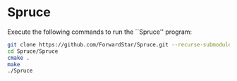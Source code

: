 # Spruce

Execute the following commands to run the ``Spruce'' program:
```sh
git clone https://github.com/ForwardStar/Spruce.git --recurse-submodules
cd Spruce/Spruce
cmake .
make
./Spruce
```